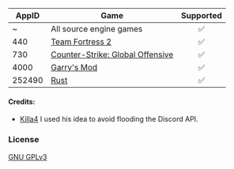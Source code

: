 | AppID  | Game                                                                       | Supported |
| ------ | -------------------------------------------------------------------------- | :-------: |
| ~      | All source engine games                                                    |    ✅     |
| 440    | [Team Fortress 2](http://store.steampowered.com/app/440/)                  |    ✅     |
| 730    | [Counter-Strike: Global Offensive](http://store.steampowered.com/app/730/) |    ✅     |
| 4000   | [Garry's Mod](http://store.steampowered.com/app/4000/)                     |    ✅     |
| 252490 | [Rust](https://store.steampowered.com/app/252490/)                         |    ✅     |

#### Credits:

-   [Killa4](https://github.com/Killa4) I used his idea to avoid flooding the Discord API.

### License

[GNU GPLv3](https://choosealicense.com/licenses/gpl-3.0/)
